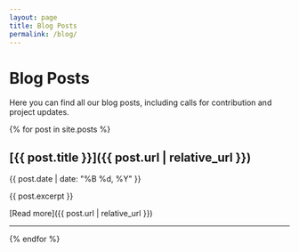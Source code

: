 ```yaml
---
layout: page
title: Blog Posts
permalink: /blog/
---
```


# Blog Posts

Here you can find all our blog posts, including calls for contribution and project updates.

{% for post in site.posts %}
## [{{ post.title }}]({{ post.url | relative_url }})

{{ post.date | date: "%B %d, %Y" }}

{{ post.excerpt }}

[Read more]({{ post.url | relative_url }})

---
{% endfor %}
